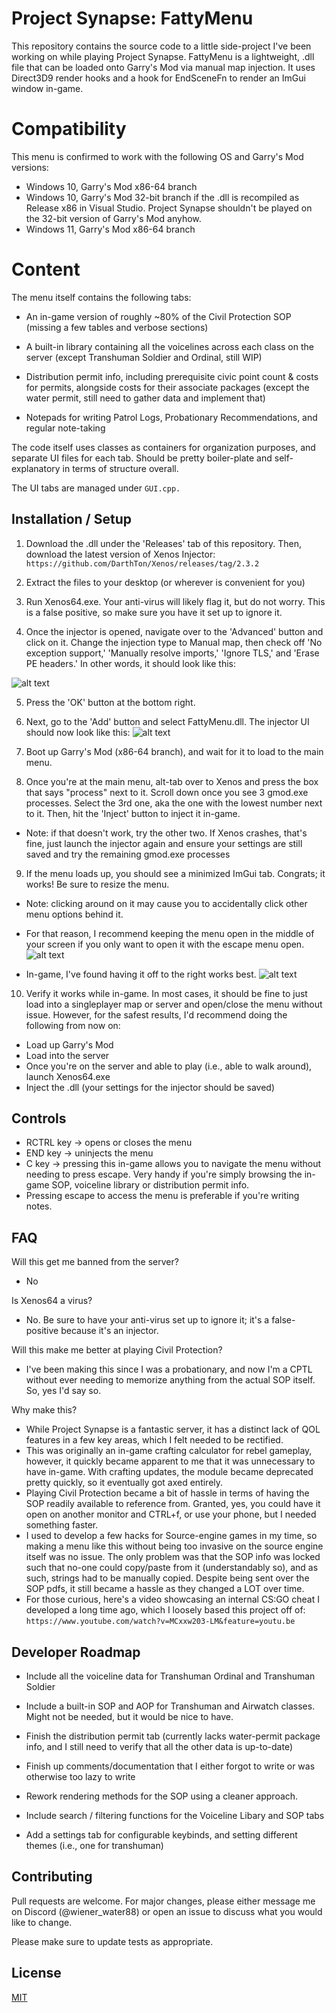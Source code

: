 # Project Synapse: FattyMenu

This repository contains the source code to a little side-project I've been working on while playing Project Synapse. FattyMenu is a lightweight, .dll file that can be loaded onto Garry's Mod via manual map injection. It uses Direct3D9 render hooks and a hook for EndSceneFn to render an ImGui window in-game.

# Compatibility
This menu is confirmed to work with the following OS and Garry's Mod versions:
- Windows 10, Garry's Mod x86-64 branch
- Windows 10, Garry's Mod 32-bit branch 
if the .dll is recompiled as Release x86 in Visual Studio. Project Synapse shouldn't be played on the 32-bit version of Garry's Mod anyhow.
- Windows 11, Garry's Mod x86-64 branch 

# Content
The menu itself contains the following tabs: 

- An in-game version of roughly ~80% of the Civil Protection SOP (missing a few tables and verbose sections)

- A built-in library containing all the voicelines across each class on the server (except Transhuman Soldier and Ordinal, still WIP)

- Distribution permit info, including prerequisite civic point count & costs for permits, alongside costs for their associate packages (except the water permit, still need to gather data and implement that)

- Notepads for writing Patrol Logs, Probationary Recommendations, and regular note-taking

The code itself uses classes as containers for organization purposes, and separate UI files for each tab. Should be pretty boiler-plate and self-explanatory in terms of structure overall. 

The UI tabs are managed under 
``GUI.cpp.``  

## Installation / Setup
1) Download the .dll under the 'Releases' tab of this repository. Then, download the latest version of Xenos Injector:
``
https://github.com/DarthTon/Xenos/releases/tag/2.3.2
``
2) Extract the files to your desktop (or wherever is convenient for you) 

3) Run Xenos64.exe. Your anti-virus will likely flag it, but do not worry. This is a false positive, so make sure you have it set up to ignore it.

4) Once the injector is opened, navigate over to the 'Advanced' button and click on it. Change the injection type to Manual map, then check off 'No exception support,' 'Manually resolve imports,' 'Ignore TLS,' and 'Erase PE headers.' In other words, it should look like this:

![alt text](https://puu.sh/Kt6GG/ec592af606.png)

5) Press the 'OK' button at the bottom right.

6) Next, go to the 'Add' button and select FattyMenu.dll. The injector UI should now look like this:
![alt text](https://puu.sh/Kt6HZ/5dc30ea9cc.png)

7) Boot up Garry's Mod (x86-64 branch), and wait for it to load to the main menu.

8) Once you're at the main menu, alt-tab over to Xenos and press the box that says "process" next to it. Scroll down once you see 3 gmod.exe processes. Select the 3rd one, aka the one with the lowest number next to it. Then, hit the 'Inject' button to inject it in-game. 
- Note: if that doesn't work, try the other two. If Xenos crashes, that's fine, just launch the injector again and ensure your settings are still saved and try the remaining gmod.exe processes

9) If the menu loads up, you should see a minimized ImGui tab. Congrats; it works! Be sure to resize the menu.
- Note: clicking around on it may cause you to accidentally click other menu options behind it. 

- For that reason, I recommend keeping the menu open in the middle of your screen if you only want to open it with the escape menu open. 
![alt text](https://puu.sh/Kt6Jj/f5062ebfcb.jpg)
- In-game, I've found having it off to the right works best. 
![alt text](https://puu.sh/Kt6Jq/05c9c24f2a.jpg)

10) Verify it works while in-game. In most cases, it should be fine to just load into a singleplayer  map or server and open/close the menu without issue. However, for the safest results, I'd recommend doing the following from now on:
- Load up Garry's Mod
- Load into the server
- Once you're on the server and able to play (i.e., able to walk around), launch Xenos64.exe
- Inject the .dll (your settings for the injector should be saved)

## Controls
- RCTRL key -> opens or closes the menu
- END key -> uninjects the menu
- C key -> pressing this in-game allows you to navigate the menu without needing to press escape. Very handy if you're simply browsing the in-game SOP, voiceline library or distribution permit info. 
- Pressing escape to access the menu is preferable if you're writing notes. 

## FAQ
Will this get me banned from the server?
- No

Is Xenos64 a virus?
- No. Be sure to have your anti-virus set up to ignore it; it's a false-positive because it's an injector.

Will this make me better at playing Civil Protection?
- I've been making this since I was a probationary, and now I'm a CPTL without ever needing to memorize anything from the actual SOP itself. So, yes I'd say so.

Why make this?
- While Project Synapse is a fantastic server, it has a distinct lack of QOL features in a few key areas, which I felt needed to be rectified.
- This was originally an in-game crafting calculator for rebel gameplay, however, it quickly became apparent to me that it was unnecessary to have in-game. With crafting updates, the module became deprecated pretty quickly, so it eventually got axed entirely. 
- Playing Civil Protection became a bit of hassle in terms of having the SOP readily available to reference from. Granted, yes, you could have it open on another monitor and CTRL+f, or use your phone, but I needed something faster.
- I used to develop a few hacks for Source-engine games in my time, so making a menu like this without being too invasive on the source engine itself was no issue. The only problem was that the SOP info was locked such that no-one could copy/paste from it (understandably so), and as such, strings had to be manually copied. Despite being sent over the SOP pdfs, it still became a hassle as they changed a LOT over time.
- For those curious, here's a video showcasing an internal CS:GO cheat I developed a long time ago, which I loosely based this project off of:
``https://www.youtube.com/watch?v=MCxxw203-LM&feature=youtu.be``

## Developer Roadmap
- Include all the voiceline data for Transhuman Ordinal and Transhuman Soldier

- Include a built-in SOP and AOP for Transhuman and Airwatch classes. Might not be needed, but it would be nice to have.

- Finish the distribution permit tab (currently lacks water-permit package info, and I still need to verify that all the other data is up-to-date)

- Finish up comments/documentation that I either forgot to write or was otherwise too lazy to write

- Rework rendering methods for the SOP using a cleaner approach. 

- Include search / filtering functions for the Voiceline Libary and SOP tabs

- Add a settings tab for configurable keybinds, and setting different themes (i.e., one for transhuman)

## Contributing

Pull requests are welcome. For major changes, please either message me on Discord (@wiener_water88) or open an issue 
to discuss what you would like to change.

Please make sure to update tests as appropriate.

## License

[MIT](https://choosealicense.com/licenses/mit/)
